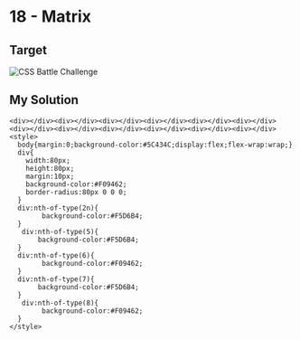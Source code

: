 # 18 - Matrix

## Target

![CSS Battle Challenge](https://cssbattle.dev/targets/18.png)

## My Solution

```
<div></div><div></div><div></div><div></div><div></div><div></div><div></div><div></div><div></div><div></div><div></div><div></div>
<style>
  body{margin:0;background-color:#5C434C;display:flex;flex-wrap:wrap;}
  div{
    width:80px;
    height:80px;
    margin:10px;
	background-color:#F09462;
    border-radius:80px 0 0 0;
  }
  div:nth-of-type(2n){
        background-color:#F5D6B4;
  }
   div:nth-of-type(5){
       background-color:#F5D6B4;
  }
  div:nth-of-type(6){
        background-color:#F09462;
  }
  div:nth-of-type(7){
       background-color:#F5D6B4;
  }
   div:nth-of-type(8){
        background-color:#F09462;
  }
</style>
```
